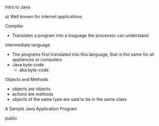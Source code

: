 Intro to Java 

a) Well known for internet applications 

Compiler
- Translates a program into a lnaguage the processor can understand 

intermediate language 
- The programs first translated into this language, that is the same for all appliances or computers
- Java byte-code 
    - aka byte-code 


Objects and Methods 
- objects are objects
- actions are methods 
- objects of the same type are said to be in the same class 

A Sample Java Application Program 

public